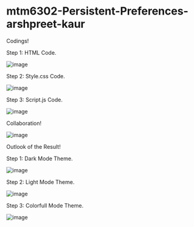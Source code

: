 # mtm6302-Persistent-Preferences-arshpreet-kaur

Codings!

Step 1: HTML Code.

![image](https://github.com/user-attachments/assets/9ff59839-b85d-4998-b5f0-9abba5bde2af)

Step 2: Style.css Code.

![image](https://github.com/user-attachments/assets/78fa673a-a298-4e9b-ab09-99e4ddc8ffca)

Step 3: Script.js Code.

![image](https://github.com/user-attachments/assets/21b84aa3-0c99-40ab-a7cc-0a8c1c65260a)

Collaboration!

![image](https://github.com/user-attachments/assets/8c74b046-ba83-4224-87cd-9e567be35de2)



Outlook of the Result!

Step 1: Dark Mode Theme.

![image](https://github.com/user-attachments/assets/a1aef0ee-748e-40ce-aa71-0a394c6c25a6)

Step 2: Light Mode Theme.

![image](https://github.com/user-attachments/assets/1ea12f17-3809-49c2-a330-e499b61ca4ad)

Step 3: Colorfull Mode Theme.

![image](https://github.com/user-attachments/assets/92d252fd-ab6b-46fe-9029-d1c8503e3c38)


